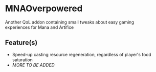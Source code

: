 # MNAOverpowered

Another QoL addon containing small tweaks about easy gaming experiences for Mana and Artifice

## Feature(s)

-   Speed-up casting resource regeneration, regardless of player's food saturation
-   _MORE TO BE ADDED_
